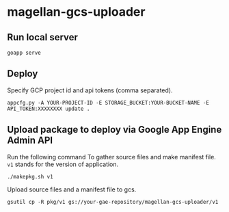 # magellan-gcs-uploader

## Run local server

```
goapp serve
```

## Deploy

Specify GCP project id and api tokens (comma separated).

```
appcfg.py -A YOUR-PROJECT-ID -E STORAGE_BUCKET:YOUR-BUCKET-NAME -E API_TOKEN:XXXXXXXX update .
```

## Upload package to deploy via Google App Engine Admin API

Run the following command To gather source files and make manifest file. `v1` stands for the version of application.

```
./makepkg.sh v1
```

Upload source files and a manifest file to gcs.

```
gsutil cp -R pkg/v1 gs://your-gae-repository/magellan-gcs-uploader/v1
```
